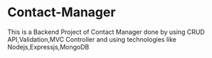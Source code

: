 # Contact-Manager
This is a Backend Project of Contact Manager done by using CRUD API,Validation,MVC Controller and using technologies like Nodejs,Expressjs,MongoDB
